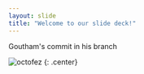 ```yaml
---
layout: slide
title: "Welcome to our slide deck!"
---
```


Goutham's commit in his branch

![octofez](https://octodex.github.com/images/octofez.png)
{: .center}
